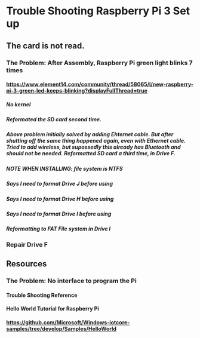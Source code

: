 # Trouble Shooting Raspberry Pi 3 Set up

## The card is not read.

### The Problem: After Assembly, Raspberry Pi green light blinks 7 times
#### https://www.element14.com/community/thread/58065/l/new-raspberry-pi-3-green-led-keeps-blinking?displayFullThread=true
##### No kernel
##### Reformated the SD card second time.
##### Above problem initially solved by adding Ehternet cable.  But after shutting off the same thing happened again, even with Ethernet cable. Tried to add wireless, but supossedly this already has Bluetooth and should not be needed.  Reformatted SD card a third time, in Drive F. 
##### NOTE WHEN INSTALLING: file system is NTFS
##### Says I need to format Drive J before using
##### Says I need to format Drive H before using
##### Says I need to format Drive I before using
##### Reformatting to FAT File system in Drive I

### Repair Drive F

## Resources

### The Problem: No interface to program the Pi
#### Trouble Shooting Reference
#### Hello World Tutorial for Raspberry Pi
#### https://github.com/Microsoft/Windows-iotcore-samples/tree/develop/Samples/HelloWorld




